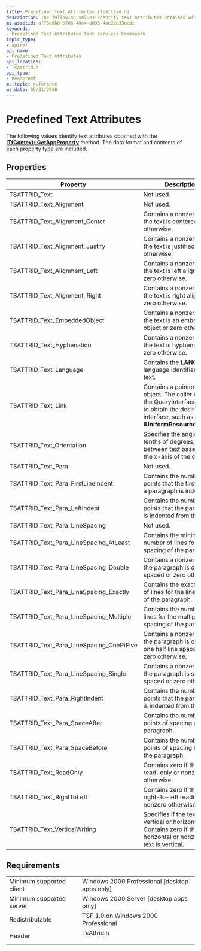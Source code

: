```yaml
---
title: Predefined Text Attributes (TsAttrid.h)
description: The following values identify text attributes obtained with the ITfContext GetAppProperty method. The data format and contents of each property type are included.
ms.assetid: af73edb8-b706-40e4-a093-4ac22d33ecdc
keywords:
- Predefined Text Attributes Text Services Framework
topic_type:
- apiref
api_name:
- Predefined Text Attributes
api_location:
- TsAttrid.h
api_type:
- HeaderDef
ms.topic: reference
ms.date: 05/31/2018
---
```


# Predefined Text Attributes

The following values identify text attributes obtained with the [**ITfContext::GetAppProperty**](https://docs.microsoft.com/windows/desktop/api/msctf/nf-msctf-itfcontext-getappproperty) method. The data format and contents of each property type are included.

## Properties



| Property                                     | Description                                                                                                                                              |
|----------------------------------------------|----------------------------------------------------------------------------------------------------------------------------------------------------------|
| TSATTRID\_Text                               | Not used.                                                                                                                                                |
| TSATTRID\_Text\_Alignment                    | Not used.                                                                                                                                                |
| TSATTRID\_Text\_Alignment\_Center            | Contains a nonzero value if the text is centered or zero otherwise.                                                                                      |
| TSATTRID\_Text\_Alignment\_Justify           | Contains a nonzero value if the text is justified or zero otherwise.                                                                                     |
| TSATTRID\_Text\_Alignment\_Left              | Contains a nonzero value if the text is left aligned or zero otherwise.                                                                                  |
| TSATTRID\_Text\_Alignment\_Right             | Contains a nonzero value if the text is right aligned or zero otherwise.                                                                                 |
| TSATTRID\_Text\_EmbeddedObject               | Contains a nonzero value if the text is an embedded object or zero otherwise.                                                                            |
| TSATTRID\_Text\_Hyphenation                  | Contains a nonzero value if the text is hyphenated or zero otherwise.                                                                                    |
| TSATTRID\_Text\_Language                     | Contains the **LANGID** language identifier of the text.                                                                                                 |
| TSATTRID\_Text\_Link                         | Contains a pointer to a link object. The caller must use the QueryInterface method to obtain the desired interface, such as **IUniformResourceLocator**. |
| TSATTRID\_Text\_Orientation                  | Specifies the angle, in tenths of degrees, between text base line and the x-axis of the device.                                                          |
| TSATTRID\_Text\_Para                         | Not used.                                                                                                                                                |
| TSATTRID\_Text\_Para\_FirstLineIndent        | Contains the number of points that the first line of a paragraph is indented.                                                                            |
| TSATTRID\_Text\_Para\_LeftIndent             | Contains the number of points that the paragraph is indented from the left.                                                                              |
| TSATTRID\_Text\_Para\_LineSpacing            | Not used.                                                                                                                                                |
| TSATTRID\_Text\_Para\_LineSpacing\_AtLeast   | Contains the minimum number of lines for the line spacing of the paragraph.                                                                              |
| TSATTRID\_Text\_Para\_LineSpacing\_Double    | Contains a nonzero value if the paragraph is double spaced or zero otherwise.                                                                            |
| TSATTRID\_Text\_Para\_LineSpacing\_Exactly   | Contains the exact number of lines for the line spacing of the paragraph.                                                                                |
| TSATTRID\_Text\_Para\_LineSpacing\_Multiple  | Contains the number of lines for the multiple line spacing of the paragraph.                                                                             |
| TSATTRID\_Text\_Para\_LineSpacing\_OnePtFive | Contains a nonzero value if the paragraph is one and one half line spaced or zero otherwise.                                                             |
| TSATTRID\_Text\_Para\_LineSpacing\_Single    | Contains a nonzero value if the paragraph is single spaced or zero otherwise.                                                                            |
| TSATTRID\_Text\_Para\_RightIndent            | Contains the number of points that the paragraph is indented from the right.                                                                             |
| TSATTRID\_Text\_Para\_SpaceAfter             | Contains the number of points of spacing after the paragraph.                                                                                            |
| TSATTRID\_Text\_Para\_SpaceBefore            | Contains the number of points of spacing before the paragraph.                                                                                           |
| TSATTRID\_Text\_ReadOnly                     | Contains zero if the text is read-only or nonzero otherwise.                                                                                             |
| TSATTRID\_Text\_RightToLeft                  | Contains zero if the text is right-to-left reading or nonzero otherwise.                                                                                 |
| TSATTRID\_Text\_VerticalWriting              | Specifies if the text is vertical or horizontal. Contains zero if the text is horizontal or nonzero if the text is vertical.                             |



 

## Requirements



|                                     |                                                                                       |
|-------------------------------------|---------------------------------------------------------------------------------------|
| Minimum supported client<br/> | Windows 2000 Professional \[desktop apps only\]<br/>                            |
| Minimum supported server<br/> | Windows 2000 Server \[desktop apps only\]<br/>                                  |
| Redistributable<br/>          | TSF 1.0 on Windows 2000 Professional<br/>                                       |
| Header<br/>                   | <dl> <dt>TsAttrid.h</dt> </dl> |



 

 





